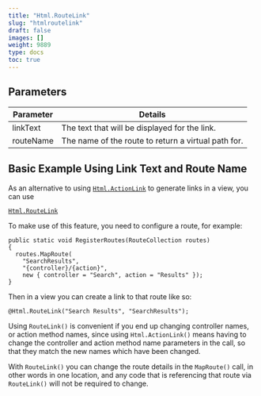 ```yaml
---
title: "Html.RouteLink"
slug: "htmlroutelink"
draft: false
images: []
weight: 9889
type: docs
toc: true
---
```


## Parameters
| Parameter| Details |
| ------ | ------ |
| linkText   | The text that will be displayed for the link.   |
| routeName   | The name of the route to return a virtual path for.   |

## Basic Example Using Link Text and Route Name
As an alternative to using [`Html.ActionLink`][1] to generate links in a view, you can use

[`Html.RouteLink`][2]

To make use of this feature, you need to configure a route, for example:

    public static void RegisterRoutes(RouteCollection routes)
    {
      routes.MapRoute(
        "SearchResults",
        "{controller}/{action}",
        new { controller = "Search", action = "Results" });
    }

Then in a view you can create a link to that route like so:

`@Html.RouteLink("Search Results", "SearchResults");`

Using `RouteLink()` is convenient if you end up changing controller names, or action method names, since using `Html.ActionLink()` means having to change the controller and action method name parameters in the call, so that they match the new names which have been changed.

With `RouteLink()` you can change the route details in the `MapRoute()` call, in other words in one location, and any code that is referencing that route via `RouteLink()` will not be required to change.


  [1]: https://msdn.microsoft.com/en-us/library/system.web.mvc.html.linkextensions.actionlink(v=vs.118).aspx
  [2]: https://msdn.microsoft.com/en-us/library/system.web.mvc.html.linkextensions.routelink(v=vs.118).aspx


